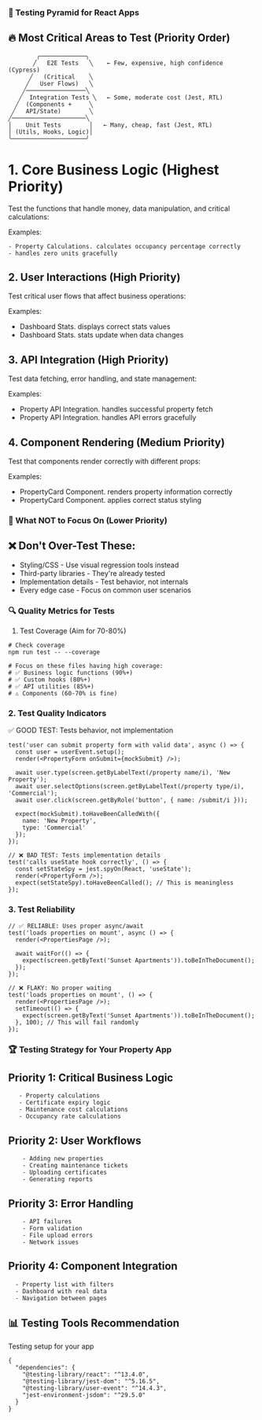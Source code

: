 ### 🎯 Testing Pyramid for React Apps

## 🔥 Most Critical Areas to Test (Priority Order)
```
        ╭─────────────╮
       ╱   E2E Tests   ╲    ← Few, expensive, high confidence (Cypress)
      ╱   (Critical    ╲
     ╱   User Flows)   ╲
    ╱─────────────────╲
   ╱  Integration Tests ╲   ← Some, moderate cost (Jest, RTL)
  ╱  (Components +     ╲
 ╱   API/State)        ╲
╱─────────────────────╲
│    Unit Tests        │   ← Many, cheap, fast (Jest, RTL)
│ (Utils, Hooks, Logic)│
╰─────────────────────╯
```

# 1. Core Business Logic (Highest Priority)
Test the functions that handle money, data manipulation, and critical calculations:

  Examples:

    - Property Calculations. calculates occupancy percentage correctly
    - handles zero units gracefully

## 2. User Interactions (High Priority)

Test critical user flows that affect business operations:

  Examples:

  - Dashboard Stats. displays correct stats values
  - Dashboard Stats. stats update when data changes

## 3. API Integration (High Priority)

Test data fetching, error handling, and state management:

Examples:

  - Property API Integration. handles successful property fetch
  - Property API Integration. handles API errors gracefully

## 4. Component Rendering (Medium Priority)
Test that components render correctly with different props:

Examples:

  - PropertyCard Component. renders property information correctly
  - PropertyCard Component. applies correct status styling


### 🎯 What NOT to Focus On (Lower Priority)
## ❌ Don't Over-Test These:

 - Styling/CSS - Use visual regression tools instead
 - Third-party libraries - They're already tested
 - Implementation details - Test behavior, not internals
 - Every edge case - Focus on common user scenarios


###  🔍 Quality Metrics for Tests

1. Test Coverage (Aim for 70-80%)

```
# Check coverage
npm run test -- --coverage

# Focus on these files having high coverage:
# ✅ Business logic functions (90%+)
# ✅ Custom hooks (80%+)
# ✅ API utilities (85%+)
# ⚠️ Components (60-70% is fine)
```
### 2. Test Quality Indicators
 ✅ GOOD TEST: Tests behavior, not implementation


```
test('user can submit property form with valid data', async () => {
  const user = userEvent.setup();
  render(<PropertyForm onSubmit={mockSubmit} />);

  await user.type(screen.getByLabelText(/property name/i), 'New Property');
  await user.selectOptions(screen.getByLabelText(/property type/i), 'Commercial');
  await user.click(screen.getByRole('button', { name: /submit/i }));

  expect(mockSubmit).toHaveBeenCalledWith({
    name: 'New Property',
    type: 'Commercial'
  });
});

// ❌ BAD TEST: Tests implementation details
test('calls useState hook correctly', () => {
  const setStateSpy = jest.spyOn(React, 'useState');
  render(<PropertyForm />);
  expect(setStateSpy).toHaveBeenCalled(); // This is meaningless
});
```

### 3. Test Reliability
```
// ✅ RELIABLE: Uses proper async/await
test('loads properties on mount', async () => {
  render(<PropertiesPage />);

  await waitFor(() => {
    expect(screen.getByText('Sunset Apartments')).toBeInTheDocument();
  });
});

// ❌ FLAKY: No proper waiting
test('loads properties on mount', () => {
  render(<PropertiesPage />);
  setTimeout(() => {
    expect(screen.getByText('Sunset Apartments')).toBeInTheDocument();
  }, 100); // This will fail randomly
});
```
### 🏆 Testing Strategy for Your Property App
## Priority 1: Critical Business Logic
```
   - Property calculations
   - Certificate expiry logic
   - Maintenance cost calculations
   - Occupancy rate calculations
```
## Priority 2: User Workflows
```
    - Adding new properties
    - Creating maintenance tickets
    - Uploading certificates
    - Generating reports
```

## Priority 3: Error Handling
```
    - API failures
    - Form validation
    - File upload errors
    - Network issues
```

## Priority 4: Component Integration
```
  - Property list with filters
  - Dashboard with real data
  - Navigation between pages
```

## 📊 Testing Tools Recommendation
 Testing setup for your app
```
{
  "dependencies": {
    "@testing-library/react": "^13.4.0",
    "@testing-library/jest-dom": "^5.16.5",
    "@testing-library/user-event": "^14.4.3",
    "jest-environment-jsdom": "^29.5.0"
  }
}
```
